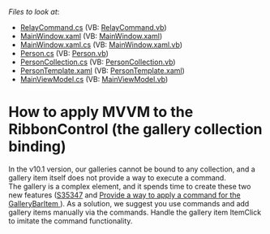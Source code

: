 <!-- default file list -->
*Files to look at*:

* [RelayCommand.cs](./CS/TestCommandBindings/Comands/RelayCommand.cs) (VB: [RelayCommand.vb](./VB/TestCommandBindings/Comands/RelayCommand.vb))
* [MainWindow.xaml](./CS/TestCommandBindings/MainWindow.xaml) (VB: [MainWindow.xaml](./VB/TestCommandBindings/MainWindow.xaml))
* [MainWindow.xaml.cs](./CS/TestCommandBindings/MainWindow.xaml.cs) (VB: [MainWindow.xaml.vb](./VB/TestCommandBindings/MainWindow.xaml.vb))
* [Person.cs](./CS/TestCommandBindings/Model/Person.cs) (VB: [Person.vb](./VB/TestCommandBindings/Model/Person.vb))
* [PersonCollection.cs](./CS/TestCommandBindings/Model/PersonCollection.cs) (VB: [PersonCollection.vb](./VB/TestCommandBindings/Model/PersonCollection.vb))
* [PersonTemplate.xaml](./CS/TestCommandBindings/PersonTemplate.xaml) (VB: [PersonTemplate.xaml](./VB/TestCommandBindings/PersonTemplate.xaml))
* [MainViewModel.cs](./CS/TestCommandBindings/ViewModels/MainViewModel.cs) (VB: [MainViewModel.vb](./VB/TestCommandBindings/ViewModels/MainViewModel.vb))
<!-- default file list end -->
# How to apply MVVM to the RibbonControl (the gallery collection binding)


<p>In the v10.1 version, our galleries cannot be bound to any collection, and a gallery item itself does not provide a way to execute a command. <br />
The gallery is a complex element, and it spends time to create these two new features (<a href="https://www.devexpress.com/Support/Center/p/S35347">S35347</a> and <a href="https://www.devexpress.com/Support/Center/p/S35982">Provide a way to apply a command for the GalleryBarItem </a>). As a solution, we suggest you use commands and add <br />
gallery items manually via the commands. Handle the gallery item ItemClick to imitate the command functionality.</p>

<br/>


